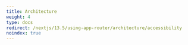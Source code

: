 ```yaml
---
title: Architecture
weight: 4
type: docs
redirect: /nextjs/13.5/using-app-router/architecture/accessibility
noindex: true
---
```

